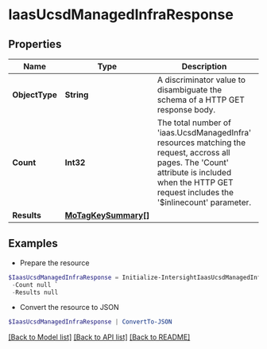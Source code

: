 # IaasUcsdManagedInfraResponse
## Properties

Name | Type | Description | Notes
------------ | ------------- | ------------- | -------------
**ObjectType** | **String** | A discriminator value to disambiguate the schema of a HTTP GET response body. | 
**Count** | **Int32** | The total number of &#39;iaas.UcsdManagedInfra&#39; resources matching the request, accross all pages. The &#39;Count&#39; attribute is included when the HTTP GET request includes the &#39;$inlinecount&#39; parameter. | [optional] 
**Results** | [**MoTagKeySummary[]**](MoTagKeySummary.md) |  | [optional] 

## Examples

- Prepare the resource
```powershell
$IaasUcsdManagedInfraResponse = Initialize-IntersightIaasUcsdManagedInfraResponse  -ObjectType null `
 -Count null `
 -Results null
```

- Convert the resource to JSON
```powershell
$IaasUcsdManagedInfraResponse | ConvertTo-JSON
```

[[Back to Model list]](../README.md#documentation-for-models) [[Back to API list]](../README.md#documentation-for-api-endpoints) [[Back to README]](../README.md)


